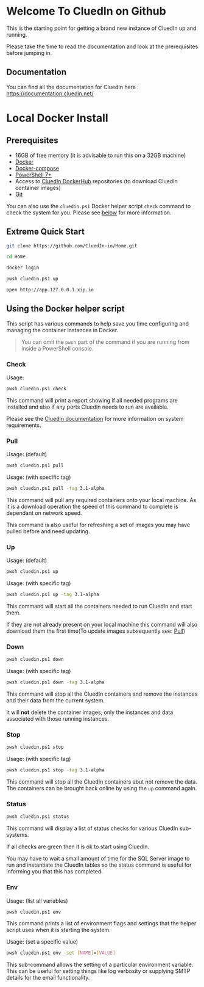 # Welcome To CluedIn on Github

This is the starting point for getting a brand new instance of CluedIn up and running.

Please take the time to read the documentation and look at the prerequisites before jumping in.

## Documentation

You can find all the documentation for CluedIn here : https://documentation.cluedin.net/

# Local Docker Install

## Prerequisites

* 16GB of free memory (it is advisable to run this on a 32GB machine)
* [Docker](https://www.docker.com/products/docker-desktop)
* [Docker-compose](https://docs.docker.com/compose/)
* [PowerShell 7+](https://docs.microsoft.com/en-us/powershell/scripting/install/installing-powershell?view=powershell-7)
* Access to [CluedIn DockerHub](https://hub.docker.com/orgs/cluedin) repositories (to download CluedIn container images)
* [Git](https://git-scm.com/)

You can also use the `cluedin.ps1` Docker helper script  `check` command to check the system for you. Please see [below](#check) for more information.

## Extreme Quick Start

```bash
git clone https://github.com/CluedIn-io/Home.git

cd Home

docker login

pwsh cluedin.ps1 up

open http://app.127.0.0.1.xip.io
```

## Using the Docker helper script

This script has various commands to help save you time configuring and managing the container instances in Docker.

> You can omit the `pwsh` part of the command if you are running from inside a PowerShell console.

### Check

Usage:
```bash
pwsh cluedin.ps1 check
```

This command will print a report showing if all needed programs are installed and also if any ports CluedIn needs to run are available.

Please see the [CluedIn documentation](#Documentation) for more information on system requirements.

### Pull

Usage: (default)
```bash
pwsh cluedin.ps1 pull
```

Usage: (with specific tag)
```bash
pwsh cluedin.ps1 pull -tag 3.1-alpha
```

This command will pull any required containers onto your local machine. As it is a download operation the speed of this command to complete is dependant on network speed.

This command is also useful for refreshing a set of images you may have pulled before and need updating.

### Up

Usage: (default)
```bash
pwsh cluedin.ps1 up
```
Usage: (with specific tag)
```bash
pwsh cluedin.ps1 up -tag 3.1-alpha
```

This command will start all the containers needed to run CluedIn and start them.

If they are not already present on your local machine this command will also download them the first time(To update images subsequently see: [Pull](#Pull))

### Down

```bash
pwsh cluedin.ps1 down
```
Usage: (with specific tag)
```bash
pwsh cluedin.ps1 down -tag 3.1-alpha
```

This command will stop all the CluedIn containers and remove the instances and their data from the current system.

It will **not** delete the container images, only the instances and data associated with those running instances.

### Stop

```bash
pwsh cluedin.ps1 stop
```
Usage: (with specific tag)
```bash
pwsh cluedin.ps1 stop -tag 3.1-alpha
```

This command will stop all the CluedIn containers abut not remove the data. The containers can be brought back online by using the `up` command again.

### Status

```bash
pwsh cluedin.ps1 status
```

This command will display a list of status checks for various CluedIn sub-systems.

If all checks are green then it is ok to start using CluedIn.

You may have to wait a small amount of time for the SQL Server image to run and instantiate the CluedIn tables so the status command is useful for informing you that this has completed.

### Env
Usage: (list all variables)
```bash
pwsh cluedin.ps1 env
```

This command prints a list of environment flags and settings that the helper script uses when it is starting the system.

Usage: (set a specific value)
```bash
pwsh cluedin.ps1 env -set [NAME]=[VALUE]
```

This sub-command allows the setting of a particular environment variable. This can be useful for setting things like log verbosity or supplying SMTP details for the email functionality.
